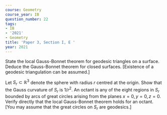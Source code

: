 ```yaml
---
course: Geometry
course_year: IB
question_number: 22
tags:
- IB
- '2021'
- Geometry
title: 'Paper 3, Section I, E '
year: 2021
---
```




State the local Gauss-Bonnet theorem for geodesic triangles on a surface. Deduce the Gauss-Bonnet theorem for closed surfaces. [Existence of a geodesic triangulation can be assumed.]

Let $S_{r} \subset \mathbb{R}^{3}$ denote the sphere with radius $r$ centred at the origin. Show that the Gauss curvature of $S_{r}$ is $1 / r^{2}$. An octant is any of the eight regions in $S_{r}$ bounded by arcs of great circles arising from the planes $x=0, y=0, z=0$. Verify directly that the local Gauss-Bonnet theorem holds for an octant. [You may assume that the great circles on $S_{r}$ are geodesics.]